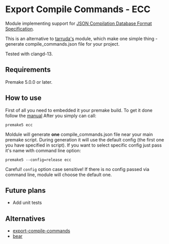 # Export Compile Commands - ECC
Module implementing support for [JSON Compilation Database Format Specification](https://clang.llvm.org/docs/JSONCompilationDatabase.html).

This is an alternative to [tarruda's](https://github.com/tarruda/premake-export-compile-commands) module, which make one simple thing - generate compile_commands.json file for your project.

Tested with clangd-13.

## Requirements
Premake 5.0.0 or later.

## How to use
First of all you need to embedded it your premake build.  To get it done follow the [manual](https://premake.github.io/docs/Embedding-Modules/)
After you simply can call:
```
premake5 ecc
```
Moldule will generate **one** compile_commands.json file near your main premake script.
During generation it will use the default config (the first one you have specified in script). If you want to select specific config just pass it's name with command line option:
```
premake5 --config=release ecc
```
Careful! `config` option case sensitive! If there is no config passed via command line, module will choose the default one. 

## Future plans
- Add unit tests

## Alternatives
- [export-compile-commands](https://github.com/tarruda/premake-export-compile-commands)
- [bear](https://github.com/rizsotto/Bear)
